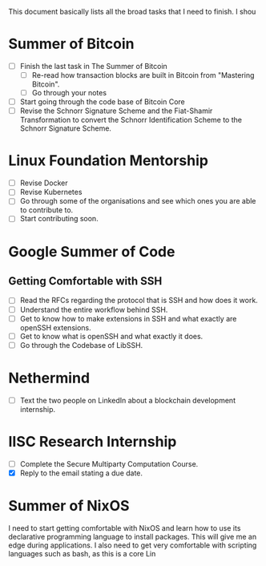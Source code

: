 This document basically lists all the broad tasks that I need to finish. I shou
# Summer of Bitcoin
- [ ] Finish the last task in The Summer of Bitcoin
	- [ ] Re-read how transaction blocks are built in Bitcoin from "Mastering Bitcoin".
	- [ ] Go through your notes
- [ ] Start going through the code base of Bitcoin Core
- [ ] Revise the Schnorr Signature Scheme and the Fiat-Shamir Transformation to convert the Schnorr Identification Scheme to the Schnorr Signature Scheme. 
# Linux Foundation Mentorship
- [ ] Revise Docker
- [ ] Revise Kubernetes
- [ ] Go through some of the organisations and see which ones you are able to contribute to.
- [ ] Start contributing soon.
# Google Summer of Code
## Getting Comfortable with SSH
- [ ] Read the RFCs regarding the protocol that is SSH and how does it work.
- [ ] Understand the entire workflow behind SSH.
- [ ] Get to know how to make extensions in SSH and what exactly are openSSH extensions.
- [ ] Get to know what is openSSH and what exactly it does.
- [ ] Go through the Codebase of LibSSH.
# Nethermind
- [ ] Text the two people on LinkedIn about a blockchain development internship.
# IISC Research Internship
- [ ] Complete the Secure Multiparty Computation Course.
- [x] Reply to the email stating a due date.
# Summer of NixOS
I need to start getting comfortable with NixOS and learn how to use its declarative programming language to install packages. This will give me an edge during applications. I also need to get very comfortable with scripting languages such as bash, as this is a core Lin